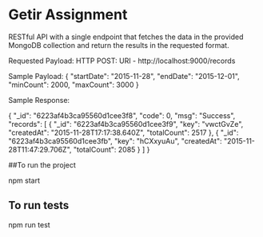 # Getir Assignment


RESTful API with a single endpoint that fetches the data in the provided MongoDB collection and return the results in the requested format.

Requested Payload:
HTTP POST: URI - http://localhost:9000/records

Sample Payload:
{
    "startDate": "2015-11-28",
    "endDate": "2015-12-01",
    "minCount": 2000,
    "maxCount": 3000
}

Sample Response:

{
    "_id": "6223af4b3ca95560d1cee3f8",
    "code": 0,
    "msg": "Success",
    "records": [
        {
        "_id": "6223af4b3ca95560d1cee3f9",
        "key": "vwctGvZe",
        "createdAt": "2015-11-28T17:17:38.640Z",
        "totalCount": 2517
        },
        {
        "_id": "6223af4b3ca95560d1cee3fb",
        "key": "hCXxyuAu",
        "createdAt": "2015-11-28T11:47:29.706Z",
        "totalCount": 2085
        }
    ]
}


##To run the project

npm start

## To run tests

npm run test